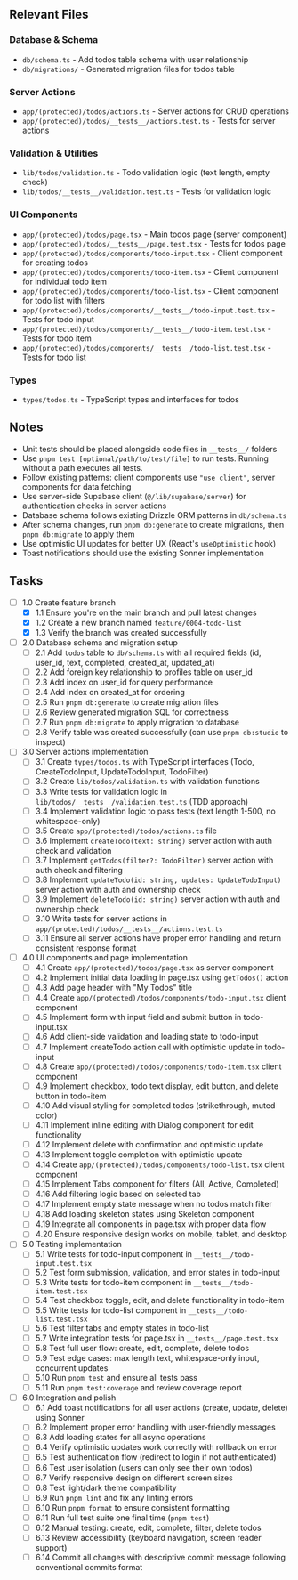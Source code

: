 ## Relevant Files

### Database & Schema
- `db/schema.ts` - Add todos table schema with user relationship
- `db/migrations/` - Generated migration files for todos table

### Server Actions
- `app/(protected)/todos/actions.ts` - Server actions for CRUD operations
- `app/(protected)/todos/__tests__/actions.test.ts` - Tests for server actions

### Validation & Utilities
- `lib/todos/validation.ts` - Todo validation logic (text length, empty check)
- `lib/todos/__tests__/validation.test.ts` - Tests for validation logic

### UI Components
- `app/(protected)/todos/page.tsx` - Main todos page (server component)
- `app/(protected)/todos/__tests__/page.test.tsx` - Tests for todos page
- `app/(protected)/todos/components/todo-input.tsx` - Client component for creating todos
- `app/(protected)/todos/components/todo-item.tsx` - Client component for individual todo item
- `app/(protected)/todos/components/todo-list.tsx` - Client component for todo list with filters
- `app/(protected)/todos/components/__tests__/todo-input.test.tsx` - Tests for todo input
- `app/(protected)/todos/components/__tests__/todo-item.test.tsx` - Tests for todo item
- `app/(protected)/todos/components/__tests__/todo-list.test.tsx` - Tests for todo list

### Types
- `types/todos.ts` - TypeScript types and interfaces for todos

## Notes

- Unit tests should be placed alongside code files in `__tests__/` folders
- Use `pnpm test [optional/path/to/test/file]` to run tests. Running without a path executes all tests.
- Follow existing patterns: client components use `"use client"`, server components for data fetching
- Use server-side Supabase client (`@/lib/supabase/server`) for authentication checks in server actions
- Database schema follows existing Drizzle ORM patterns in `db/schema.ts`
- After schema changes, run `pnpm db:generate` to create migrations, then `pnpm db:migrate` to apply them
- Use optimistic UI updates for better UX (React's `useOptimistic` hook)
- Toast notifications should use the existing Sonner implementation

## Tasks

- [ ] 1.0 Create feature branch
  - [x] 1.1 Ensure you're on the main branch and pull latest changes
  - [x] 1.2 Create a new branch named `feature/0004-todo-list`
  - [x] 1.3 Verify the branch was created successfully

- [ ] 2.0 Database schema and migration setup
  - [ ] 2.1 Add `todos` table to `db/schema.ts` with all required fields (id, user_id, text, completed, created_at, updated_at)
  - [ ] 2.2 Add foreign key relationship to profiles table on user_id
  - [ ] 2.3 Add index on user_id for query performance
  - [ ] 2.4 Add index on created_at for ordering
  - [ ] 2.5 Run `pnpm db:generate` to create migration files
  - [ ] 2.6 Review generated migration SQL for correctness
  - [ ] 2.7 Run `pnpm db:migrate` to apply migration to database
  - [ ] 2.8 Verify table was created successfully (can use `pnpm db:studio` to inspect)

- [ ] 3.0 Server actions implementation
  - [ ] 3.1 Create `types/todos.ts` with TypeScript interfaces (Todo, CreateTodoInput, UpdateTodoInput, TodoFilter)
  - [ ] 3.2 Create `lib/todos/validation.ts` with validation functions
  - [ ] 3.3 Write tests for validation logic in `lib/todos/__tests__/validation.test.ts` (TDD approach)
  - [ ] 3.4 Implement validation logic to pass tests (text length 1-500, no whitespace-only)
  - [ ] 3.5 Create `app/(protected)/todos/actions.ts` file
  - [ ] 3.6 Implement `createTodo(text: string)` server action with auth check and validation
  - [ ] 3.7 Implement `getTodos(filter?: TodoFilter)` server action with auth check and filtering
  - [ ] 3.8 Implement `updateTodo(id: string, updates: UpdateTodoInput)` server action with auth and ownership check
  - [ ] 3.9 Implement `deleteTodo(id: string)` server action with auth and ownership check
  - [ ] 3.10 Write tests for server actions in `app/(protected)/todos/__tests__/actions.test.ts`
  - [ ] 3.11 Ensure all server actions have proper error handling and return consistent response format

- [ ] 4.0 UI components and page implementation
  - [ ] 4.1 Create `app/(protected)/todos/page.tsx` as server component
  - [ ] 4.2 Implement initial data loading in page.tsx using `getTodos()` action
  - [ ] 4.3 Add page header with "My Todos" title
  - [ ] 4.4 Create `app/(protected)/todos/components/todo-input.tsx` client component
  - [ ] 4.5 Implement form with input field and submit button in todo-input.tsx
  - [ ] 4.6 Add client-side validation and loading state to todo-input
  - [ ] 4.7 Implement createTodo action call with optimistic update in todo-input
  - [ ] 4.8 Create `app/(protected)/todos/components/todo-item.tsx` client component
  - [ ] 4.9 Implement checkbox, todo text display, edit button, and delete button in todo-item
  - [ ] 4.10 Add visual styling for completed todos (strikethrough, muted color)
  - [ ] 4.11 Implement inline editing with Dialog component for edit functionality
  - [ ] 4.12 Implement delete with confirmation and optimistic update
  - [ ] 4.13 Implement toggle completion with optimistic update
  - [ ] 4.14 Create `app/(protected)/todos/components/todo-list.tsx` client component
  - [ ] 4.15 Implement Tabs component for filters (All, Active, Completed)
  - [ ] 4.16 Add filtering logic based on selected tab
  - [ ] 4.17 Implement empty state message when no todos match filter
  - [ ] 4.18 Add loading skeleton states using Skeleton component
  - [ ] 4.19 Integrate all components in page.tsx with proper data flow
  - [ ] 4.20 Ensure responsive design works on mobile, tablet, and desktop

- [ ] 5.0 Testing implementation
  - [ ] 5.1 Write tests for todo-input component in `__tests__/todo-input.test.tsx`
  - [ ] 5.2 Test form submission, validation, and error states in todo-input
  - [ ] 5.3 Write tests for todo-item component in `__tests__/todo-item.test.tsx`
  - [ ] 5.4 Test checkbox toggle, edit, and delete functionality in todo-item
  - [ ] 5.5 Write tests for todo-list component in `__tests__/todo-list.test.tsx`
  - [ ] 5.6 Test filter tabs and empty states in todo-list
  - [ ] 5.7 Write integration tests for page.tsx in `__tests__/page.test.tsx`
  - [ ] 5.8 Test full user flow: create, edit, complete, delete todos
  - [ ] 5.9 Test edge cases: max length text, whitespace-only input, concurrent updates
  - [ ] 5.10 Run `pnpm test` and ensure all tests pass
  - [ ] 5.11 Run `pnpm test:coverage` and review coverage report

- [ ] 6.0 Integration and polish
  - [ ] 6.1 Add toast notifications for all user actions (create, update, delete) using Sonner
  - [ ] 6.2 Implement proper error handling with user-friendly messages
  - [ ] 6.3 Add loading states for all async operations
  - [ ] 6.4 Verify optimistic updates work correctly with rollback on error
  - [ ] 6.5 Test authentication flow (redirect to login if not authenticated)
  - [ ] 6.6 Test user isolation (users can only see their own todos)
  - [ ] 6.7 Verify responsive design on different screen sizes
  - [ ] 6.8 Test light/dark theme compatibility
  - [ ] 6.9 Run `pnpm lint` and fix any linting errors
  - [ ] 6.10 Run `pnpm format` to ensure consistent formatting
  - [ ] 6.11 Run full test suite one final time (`pnpm test`)
  - [ ] 6.12 Manual testing: create, edit, complete, filter, delete todos
  - [ ] 6.13 Review accessibility (keyboard navigation, screen reader support)
  - [ ] 6.14 Commit all changes with descriptive commit message following conventional commits format
